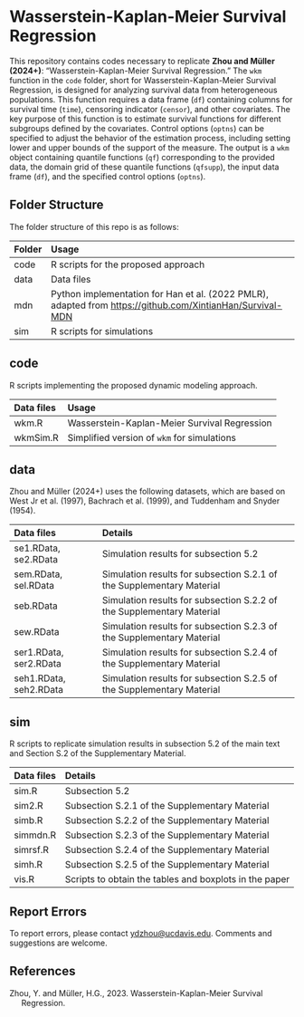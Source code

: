 # Wasserstein-Kaplan-Meier Survival Regression

This repository contains codes necessary to replicate **Zhou and Müller (2024+)**: “Wasserstein-Kaplan-Meier Survival Regression.” The `wkm` function in the `code` folder, short for Wasserstein-Kaplan-Meier Survival Regression, is designed for analyzing survival data from heterogeneous populations. This function requires a data frame (`df`) containing columns for survival time (`time`), censoring indicator (`censor`), and other covariates. The key purpose of this function is to estimate survival functions for different subgroups defined by the covariates. Control options (`optns`) can be specified to adjust the behavior of the estimation process, including setting lower and upper bounds of the support of the measure. The output is a `wkm` object containing quantile functions (`qf`) corresponding to the provided data, the domain grid of these quantile functions (`qfsupp`), the input data frame (`df`), and the specified control options (`optns`).

## Folder Structure

The folder structure of this repo is as follows:

| Folder      | Usage                                                                                                     |
|:------------|:----------------------------------------------------------------------------------------------------------|
| code        | R scripts for the proposed approach                                                                       |
| data        | Data files                                                                                                |
| mdn         | Python implementation for Han et al. (2022 PMLR), adapted from https://github.com/XintianHan/Survival-MDN |
| sim         | R scripts for simulations                                                                                 |

## code

R scripts implementing the proposed dynamic modeling approach.

| Data files | Usage                                        |
|:-----------|:---------------------------------------------|
| wkm.R      | Wasserstein-Kaplan-Meier Survival Regression |
| wkmSim.R   | Simplified version of `wkm` for simulations  |

## data

Zhou and Müller (2024+) uses the following datasets, which are based on
West Jr et al. (1997), Bachrach et al. (1999), and Tuddenham and Snyder (1954).

| Data files             | Details                                                               |
|:-----------------------|:----------------------------------------------------------------------|
| se1.RData, se2.RData   | Simulation results for subsection 5.2                                 |
| sem.RData, sel.RData   | Simulation results for subsection S.2.1 of the Supplementary Material |
| seb.RData              | Simulation results for subsection S.2.2 of the Supplementary Material |
| sew.RData              | Simulation results for subsection S.2.3 of the Supplementary Material |
| ser1.RData, ser2.RData | Simulation results for subsection S.2.4 of the Supplementary Material |
| seh1.RData, seh2.RData | Simulation results for subsection S.2.5 of the Supplementary Material |

## sim

R scripts to replicate simulation results in subsection 5.2 of the main text and Section S.2 of the Supplementary Material.

| Data files | Details                                                |
|:-----------|:-------------------------------------------------------|
| sim.R      | Subsection 5.2                                         |
| sim2.R     | Subsection S.2.1 of the Supplementary Material         |
| simb.R     | Subsection S.2.2 of the Supplementary Material         |
| simmdn.R   | Subsection S.2.3 of the Supplementary Material         |
| simrsf.R   | Subsection S.2.4 of the Supplementary Material         |
| simh.R     | Subsection S.2.5 of the Supplementary Material         |
| vis.R      | Scripts to obtain the tables and boxplots in the paper |

## Report Errors

To report errors, please contact <ydzhou@ucdavis.edu>. Comments and suggestions are welcome.

## References

<div id="refs" class="references csl-bib-body hanging-indent"
entry-spacing="0">

<div id="ref-imbensxu" class="csl-entry">

Zhou, Y. and Müller, H.G., 2023. Wasserstein-Kaplan-Meier Survival Regression.

</div>

</div>


